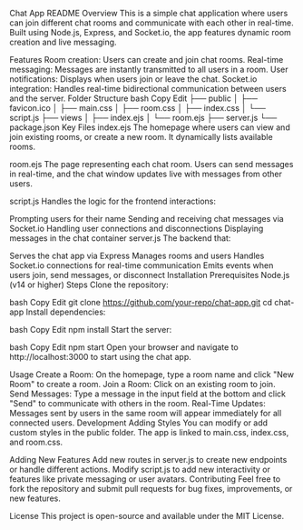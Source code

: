 Chat App README
Overview
This is a simple chat application where users can join different chat rooms and communicate with each other in real-time. Built using Node.js, Express, and Socket.io, the app features dynamic room creation and live messaging.

Features
Room creation: Users can create and join chat rooms.
Real-time messaging: Messages are instantly transmitted to all users in a room.
User notifications: Displays when users join or leave the chat.
Socket.io integration: Handles real-time bidirectional communication between users and the server.
Folder Structure
bash
Copy
Edit
├── public
│   ├── favicon.ico
│   ├── main.css
│   ├── room.css
│   ├── index.css
│   └── script.js
├── views
│   ├── index.ejs
│   └── room.ejs
├── server.js
└── package.json
Key Files
index.ejs
The homepage where users can view and join existing rooms, or create a new room. It dynamically lists available rooms.

room.ejs
The page representing each chat room. Users can send messages in real-time, and the chat window updates live with messages from other users.

script.js
Handles the logic for the frontend interactions:

Prompting users for their name
Sending and receiving chat messages via Socket.io
Handling user connections and disconnections
Displaying messages in the chat container
server.js
The backend that:

Serves the chat app via Express
Manages rooms and users
Handles Socket.io connections for real-time communication
Emits events when users join, send messages, or disconnect
Installation
Prerequisites
Node.js (v14 or higher)
Steps
Clone the repository:

bash
Copy
Edit
git clone https://github.com/your-repo/chat-app.git
cd chat-app
Install dependencies:

bash
Copy
Edit
npm install
Start the server:

bash
Copy
Edit
npm start
Open your browser and navigate to http://localhost:3000 to start using the chat app.

Usage
Create a Room: On the homepage, type a room name and click "New Room" to create a room.
Join a Room: Click on an existing room to join.
Send Messages: Type a message in the input field at the bottom and click "Send" to communicate with others in the room.
Real-Time Updates: Messages sent by users in the same room will appear immediately for all connected users.
Development
Adding Styles
You can modify or add custom styles in the public folder. The app is linked to main.css, index.css, and room.css.

Adding New Features
Add new routes in server.js to create new endpoints or handle different actions.
Modify script.js to add new interactivity or features like private messaging or user avatars.
Contributing
Feel free to fork the repository and submit pull requests for bug fixes, improvements, or new features.

License
This project is open-source and available under the MIT License.

